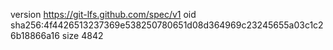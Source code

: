 version https://git-lfs.github.com/spec/v1
oid sha256:4f4426513237369e538250780651d08d364969c23245655a03c1c26b18866a16
size 4842
